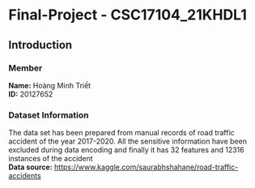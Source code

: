 # Final-Project - CSC17104_21KHDL1

## Introduction
### Member <br>
**Name:** Hoàng Minh Triết <br>
**ID:** 20127652

### Dataset Information
The data set has been prepared from manual records of road traffic accident of the year 2017-2020. All the sensitive information have been excluded during data encoding and finally it has 32 features and 12316 instances of the accident <br>
**Data source:** https://www.kaggle.com/saurabhshahane/road-traffic-accidents



